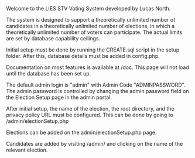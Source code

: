 Welcome to the LIES STV Voting System developed by Lucas North.

The system is designed to support a theoretically unlimited number of candidates in a theoretically unlimited number of elections, in which a theoretically unlimited number of voters can participate. The actual limits are set by database capability ceilings.

Initial setup must be done by running the CREATE.sql script in the setup folder. After this, database details must be added in config.php.

Documentation on most features is available at /doc. This page will not load until the database has been set up.

The default admin login is "admin" with Admin Code "ADMINPASSWORD". The admin password is controlled by changing the admin password field on the Election Setup page in the admin portal.

After initial setup, the name of the election, the root directory, and the privacy policy URL must be configured. This can be done by going to /admin/electionSetup.php

Elections can be added on the admin/electionSetup.php page.

Candidates are added by visiting /admin/ and clicking on the name of the relevant election.
